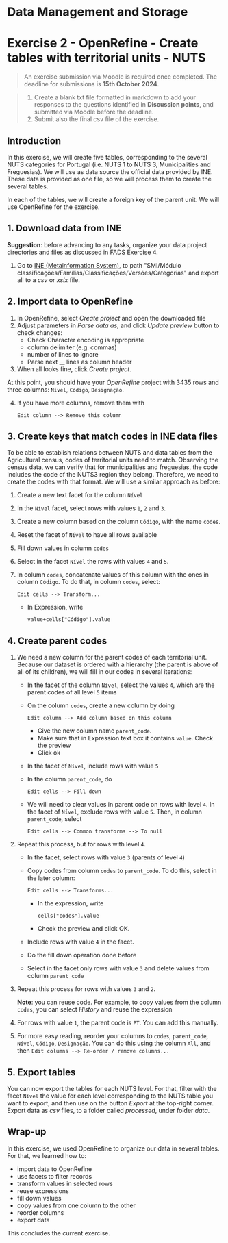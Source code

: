# Data Management and Storage

# Exercise 2 - OpenRefine - Create tables with territorial units - NUTS

> An exercise submission via Moodle is required once completed. The deadline for submissions is **15th October 2024**.

> 1. Create a blank txt file formatted in markdown to add your responses to the questions identified in **Discussion points**, and submitted via Moodle before the deadline.
> 1. Submit also the final csv file of the exercise.

## Introduction

In this exercise, we will create five tables, corresponding to the several NUTS categories for Portugal (i.e. NUTS 1 to NUTS 3, Municipalities and Freguesias). We will use as data source the official data provided by INE. These data is provided as one file, so we will process them to create the several tables.

In each of the tables, we will create a foreign key of the parent unit. We will use OpenRefine for the exercise.

## 1. Download data from INE

**Suggestion**: before advancing to any tasks, organize your data project directories and files as discussed in FADS Exercise 4.

1. Go to [INE (Metainformation System)](https://smi.ine.pt/Categoria/Parent/3504), to path "SMI/Módulo classificações/Famílias/Classificações/Versões/Categorias" and export all to a *csv* or *xslx* file.


## 2. Import data to OpenRefine

1. In OpenRefine, select *Create project* and open the downloaded file
2. Adjust parameters in *Parse data as*, and click *Update preview* button to check changes:
    - Check Character encoding is appropriate
    - column delimiter (e.g. commas)
    - number of lines to ignore
    - Parse next __ lines as column header
3. When all looks fine, click *Create project*.

At this point, you should have your *OpenRefine* project with 3435 rows and three columns: `Nível`, `Código`, `Designação`. 

4. If you have more columns, remove them with 

   `Edit column --> Remove this column`


## 3. Create keys that match codes in INE data files

To be able to establish relations between NUTS and data tables from the Agricultural census, codes of territorial units need to match. Observing the census data, we can verify that for municipalities and freguesias, the code includes the code of the NUTS3 region they belong. Therefore, we need to create the codes with that format. We will use a similar approach as before:

1. Create a new text facet for the column `Nível`
2. In the `Nível` facet, select rows with values `1`, `2` and `3`.
3. Create a new column based on the column `Código`, with the name `codes`.
4. Reset the facet of `Nível` to have all rows available
5. Fill down values in column `codes`
6. Select in the facet `Nível` the rows with values `4` and `5`.
7. In column `codes`, concatenate values of this column with the ones in column `Código`. To do that, in column `codes`, select:
    
    `Edit cells --> Transform...`

    - In Expression, write 
      ```
      value+cells["Código"].value
      ```


## 4. Create parent codes

1. We need a new column for the parent codes of each territorial unit. Because our dataset is ordered with a hierarchy (the parent is above of all of its children), we will fill in our codes in several iterations:
    - In the facet of the column `Nível`, select the values `4`, which are the parent codes of all level `5` items
    - On the column `codes`, create a new column by doing 
      
      `Edit column --> Add column based on this column`

      - Give the new column name `parent_code`. 
      - Make sure that in Expression text box it contains `value`. Check the preview
      - Click ok
    - In the facet of `Nível`, include rows with value `5`
    - In the column `parent_code`, do 
    
      `Edit cells --> Fill down`

    - We will need to clear values in parent code on rows with level `4`. In the facet of `Nível`, exclude rows with value `5`. Then, in column `parent_code`, select 
      
      `Edit cells --> Common transforms --> To null` 

3. Repeat this process, but for rows with level `4`.
    - In the facet, select rows with value `3` (parents of level `4`)
    - Copy codes from column `codes` to `parent_code`. To do this, select in the later column:
      
      `Edit cells --> Transforms...`

      - In the expression, write 
        ```
        cells["codes"].value
        ```

      - Check the preview and click OK.
    - Include rows with value `4` in the facet. 
    - Do the fill down operation done before
    - Select in the facet only rows with value `3` and delete values from column `parent_code`

4. Repeat this process for rows with values `3` and `2`.

   **Note**: you can reuse code. For example, to copy values from the column `codes`, you can select *History* and reuse the expression

5. For rows with value `1`, the parent code is `PT`. You can add this manually.

6. For more easy reading, reorder your columns to `codes`, `parent_code`, `Nível`, `Código`, `Designação`. You can do this using the column `All`, and then `Edit columns --> Re-order / remove columns...`

## 5. Export tables

You can now export the tables for each NUTS level. For that, filter with the facet `Nível` the value for each level corresponding to the NUTS table you want to export, and then use on the button *Export* at the top-right corner. Export data as *csv* files, to a folder called *processed*, under folder *data*. 

## Wrap-up

In this exercise, we used OpenRefine to organize our data in several tables. For that, we learned how to:
- import data to OpenRefine
- use facets to filter records
- transform values in selected rows
- reuse expressions
- fill down values
- copy values from one column to the other
- reorder columns
- export data
 
This concludes the current exercise.






